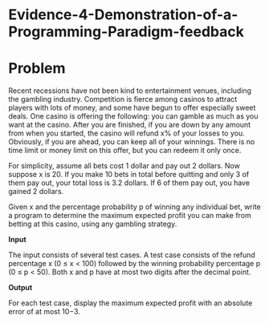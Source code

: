 # Evidence-4-Demonstration-of-a-Programming-Paradigm-feedback


# Problem

Recent recessions have not been kind to entertainment venues, including the gambling industry.
Competition is fierce among casinos to attract players with lots of money, and some have begun to offer
especially sweet deals. One casino is offering the following: you can gamble as much as you want at
the casino. After you are finished, if you are down by any amount from when you started, the casino
will refund x% of your losses to you. Obviously, if you are ahead, you can keep all of your winnings.
There is no time limit or money limit on this offer, but you can redeem it only once.

For simplicity, assume all bets cost 1 dollar and pay out 2 dollars. Now suppose x is 20. If you
make 10 bets in total before quitting and only 3 of them pay out, your total loss is 3.2 dollars. If 6 of
them pay out, you have gained 2 dollars.

Given x and the percentage probability p of winning any individual bet, write a program to determine
the maximum expected profit you can make from betting at this casino, using any gambling strategy.


**Input**

The input consists of several test cases. A test case consists of the refund percentage x (0 ≤ x < 100)
followed by the winning probability percentage p (0 ≤ p < 50). Both x and p have at most two digits
after the decimal point.


**Output**

For each test case, display the maximum expected profit with an absolute error of at most 10−3.
